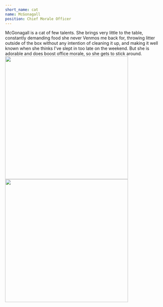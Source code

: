 ```yaml
---
short_name: cat
name: McGonagall
position: Chief Morale Officer
---
```

McGonagall is a cat of few talents. She brings very little to the table, constantly demanding food she never Venmos me back for, throwing litter outside of the box without any intention of cleaning it up, and making it well known when she thinks I've slept in too late on the weekend. But she is adorable and does boost office morale, so she gets to stick around.
<img src="{{site.url}}/assets/images/McGonagall1.jpg" width="400" />
<img src="{{site.url}}/assets/images/McGonagall2.jpg" width="400" />
